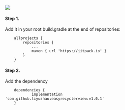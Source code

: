 [![](https://jitpack.io/v/liyuzhao/easyrecyclerview.svg)](https://jitpack.io/#liyuzhao/easyrecyclerview)


#### Step 1.
Add it in your root build.gradle at the end of repositories:

```
	allprojects {
		repositories {
			...
			maven { url 'https://jitpack.io' }
		}
	}
```

#### Step 2.
Add the dependency

```
	dependencies {
	        implementation 'com.github.liyuzhao:easyrecyclerview:v1.0.1'
	}

```